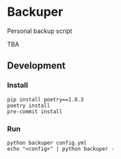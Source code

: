 # Backuper
Personal backup script

TBA

## Development
### Install
```
pip install poetry==1.8.3
poetry install
pre-commit install
```

### Run
```
python backuper config.yml
echo "<config>" | python backuper -
```
